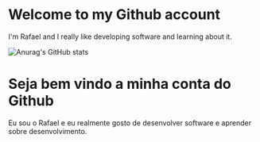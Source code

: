 # Welcome to my Github account

I'm Rafael and I really like developing software and learning about it.

![Anurag's GitHub stats](https://github-readme-stats.vercel.app/api?username=rafael-figueiredo-alves&show_icons=true)

# Seja bem vindo a minha conta do Github

Eu sou o Rafael e eu realmente gosto de desenvolver software e aprender sobre desenvolvimento.